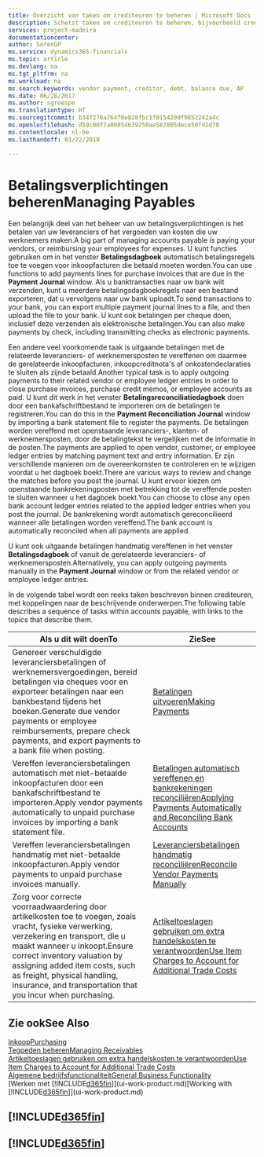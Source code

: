 ```yaml
---
title: Overzicht van taken om crediteuren te beheren | Microsoft Docs
description: Schetst taken om crediteuren te beheren, bijvoorbeeld crediteuren betalen of uitgaande betalingen vereffenen met posten om facturen of creditnota's te sluiten.
services: project-madeira
documentationcenter: 
author: SorenGP
ms.service: dynamics365-financials
ms.topic: article
ms.devlang: na
ms.tgt_pltfrm: na
ms.workload: na
ms.search.keywords: vendor payment, creditor, debt, balance due, AP
ms.date: 06/28/2017
ms.author: sgroespe
ms.translationtype: HT
ms.sourcegitcommit: b34f276a764f0e828fbc1f015429df9852242a4c
ms.openlocfilehash: d59c00f7a00854639250ae587805dece50fd1d78
ms.contentlocale: nl-be
ms.lasthandoff: 03/22/2018

---
```

# <a name="managing-payables"></a><span data-ttu-id="59b78-103">Betalingsverplichtingen beheren</span><span class="sxs-lookup"><span data-stu-id="59b78-103">Managing Payables</span></span>
<span data-ttu-id="59b78-104">Een belangrijk deel van het beheer van uw betalingsverplichtingen is het betalen van uw leveranciers of het vergoeden van kosten die uw werknemers maken.</span><span class="sxs-lookup"><span data-stu-id="59b78-104">A big part of managing accounts payable is paying your vendors, or reimbursing your employees for expenses.</span></span> <span data-ttu-id="59b78-105">U kunt functies gebruiken om in het venster **Betalingsdagboek** automatisch betalingsregels toe te voegen voor inkoopfacturen die betaald moeten worden.</span><span class="sxs-lookup"><span data-stu-id="59b78-105">You can use functions to add payments lines for purchase invoices that are due in the **Payment Journal** window.</span></span> <span data-ttu-id="59b78-106">Als u banktransacties naar uw bank wilt verzenden, kunt u meerdere betalingsdagboekregels naar een bestand exporteren, dat u vervolgens naar uw bank uploadt.</span><span class="sxs-lookup"><span data-stu-id="59b78-106">To send transactions to your bank, you can export multiple payment journal lines to a file, and then upload the file to your bank.</span></span> <span data-ttu-id="59b78-107">U kunt ook betalingen per cheque doen, inclusief deze verzenden als elektronische betalingen.</span><span class="sxs-lookup"><span data-stu-id="59b78-107">You can also make payments by check, including transmitting checks as electronic payments.</span></span>

<span data-ttu-id="59b78-108">Een andere veel voorkomende taak is uitgaande betalingen met de relateerde leveranciers- of werknemersposten te vereffenen om daarmee de gerelateerde inkoopfacturen, inkoopcreditnota's of onkostendeclaraties te sluiten als zijnde betaald.</span><span class="sxs-lookup"><span data-stu-id="59b78-108">Another typical task is to apply outgoing payments to their related vendor or employee ledger entries in order to close purchase invoices, purchase credit memos, or employee accounts as paid.</span></span> <span data-ttu-id="59b78-109">U kunt dit werk in het venster **Betalingsreconciliatiedagboek** doen door een bankafschriftbestand te importeren om de betalingen te registreren.</span><span class="sxs-lookup"><span data-stu-id="59b78-109">You can do this in the **Payment Reconciliation Journal** window by importing a bank statement file to register the payments.</span></span> <span data-ttu-id="59b78-110">De betalingen worden vereffend met openstaande leveranciers-, klanten- of werknemersposten, door de betalingtekst te vergelijken met de informatie in de posten.</span><span class="sxs-lookup"><span data-stu-id="59b78-110">The payments are applied to open vendor, customer, or employee ledger entries by matching payment text and entry information.</span></span> <span data-ttu-id="59b78-111">Er zijn verschillende manieren om de overeenkomsten te controleren en te wijzigen voordat u het dagboek boekt.</span><span class="sxs-lookup"><span data-stu-id="59b78-111">There are various ways to review and change the matches before you post the journal.</span></span> <span data-ttu-id="59b78-112">U kunt ervoor kiezen om openstaande bankrekeningposten met betrekking tot de vereffende posten te sluiten wanneer u het dagboek boekt.</span><span class="sxs-lookup"><span data-stu-id="59b78-112">You can choose to close any open bank account ledger entries related to the applied ledger entries when you post the journal.</span></span> <span data-ttu-id="59b78-113">De bankrekening wordt automatisch gereconcilieerd wanneer alle betalingen worden vereffend.</span><span class="sxs-lookup"><span data-stu-id="59b78-113">The bank account is automatically reconciled when all payments are applied.</span></span>

<span data-ttu-id="59b78-114">U kunt ook uitgaande betalingen handmatig vereffenen in het venster **Betalingsdagboek** of vanuit de gerelateerde leveranciers- of werknemersposten.</span><span class="sxs-lookup"><span data-stu-id="59b78-114">Alternatively, you can apply outgoing payments manually in the **Payment Journal** window or from the related vendor or employee ledger entries.</span></span>

<span data-ttu-id="59b78-115">In de volgende tabel wordt een reeks taken beschreven binnen crediteuren, met koppelingen naar de beschrijvende onderwerpen.</span><span class="sxs-lookup"><span data-stu-id="59b78-115">The following table describes a sequence of tasks within accounts payable, with links to the topics that describe them.</span></span>

| <span data-ttu-id="59b78-116">Als u dit wilt doen</span><span class="sxs-lookup"><span data-stu-id="59b78-116">To</span></span> | <span data-ttu-id="59b78-117">Zie</span><span class="sxs-lookup"><span data-stu-id="59b78-117">See</span></span> |
| --- | --- |
| <span data-ttu-id="59b78-118">Genereer verschuldigde leveranciersbetalingen of werknemersvergoedingen, bereid betalingen via cheques voor en exporteer betalingen naar een bankbestand tijdens het boeken.</span><span class="sxs-lookup"><span data-stu-id="59b78-118">Generate due vendor payments or employee reimbursements, prepare check payments, and export payments to a bank file when posting.</span></span> |[<span data-ttu-id="59b78-119">Betalingen uitvoeren</span><span class="sxs-lookup"><span data-stu-id="59b78-119">Making Payments</span></span>](payables-make-payments.md) |
| <span data-ttu-id="59b78-120">Vereffen leveranciersbetalingen automatisch met niet-betaalde inkoopfacturen door een bankafschriftbestand te importeren.</span><span class="sxs-lookup"><span data-stu-id="59b78-120">Apply vendor payments automatically to unpaid purchase invoices by importing a bank statement file.</span></span> |[<span data-ttu-id="59b78-121">Betalingen automatisch vereffenen en bankrekeningen reconciliëren</span><span class="sxs-lookup"><span data-stu-id="59b78-121">Applying Payments Automatically and Reconciling Bank Accounts</span></span>](receivables-apply-payments-auto-reconcile-bank-accounts.md) |
| <span data-ttu-id="59b78-122">Vereffen leveranciersbetalingen handmatig met niet-betaalde inkoopfacturen.</span><span class="sxs-lookup"><span data-stu-id="59b78-122">Apply vendor payments to unpaid purchase invoices manually.</span></span> |[<span data-ttu-id="59b78-123">Leveranciersbetalingen handmatig reconciliëren</span><span class="sxs-lookup"><span data-stu-id="59b78-123">Reconcile Vendor Payments Manually</span></span>](payables-how-apply-purchase-transactions-manually.md) |
|<span data-ttu-id="59b78-124">Zorg voor correcte voorraadwaardering door artikelkosten toe te voegen, zoals vracht, fysieke verwerking, verzekering en transport, die u maakt wanneer u inkoopt.</span><span class="sxs-lookup"><span data-stu-id="59b78-124">Ensure correct inventory valuation by assigning added item costs, such as freight, physical handling, insurance, and transportation that you incur when purchasing.</span></span>|[<span data-ttu-id="59b78-125">Artikeltoeslagen gebruiken om extra handelskosten te verantwoorden</span><span class="sxs-lookup"><span data-stu-id="59b78-125">Use Item Charges to Account for Additional Trade Costs</span></span>](payables-how-assign-item-charges.md)|

## <a name="see-also"></a><span data-ttu-id="59b78-126">Zie ook</span><span class="sxs-lookup"><span data-stu-id="59b78-126">See Also</span></span>
[<span data-ttu-id="59b78-127">Inkoop</span><span class="sxs-lookup"><span data-stu-id="59b78-127">Purchasing</span></span>](purchasing-manage-purchasing.md)  
[<span data-ttu-id="59b78-128">Tegoeden beheren</span><span class="sxs-lookup"><span data-stu-id="59b78-128">Managing Receivables</span></span>](receivables-manage-receivables.md)  
[<span data-ttu-id="59b78-129">Artikeltoeslagen gebruiken om extra handelskosten te verantwoorden</span><span class="sxs-lookup"><span data-stu-id="59b78-129">Use Item Charges to Account for Additional Trade Costs</span></span>](payables-how-assign-item-charges.md)  
[<span data-ttu-id="59b78-130">Algemene bedrijfsfunctionaliteit</span><span class="sxs-lookup"><span data-stu-id="59b78-130">General Business Functionality</span></span>](ui-across-business-areas.md)  
<span data-ttu-id="59b78-131">[Werken met [!INCLUDE[d365fin](includes/d365fin_md.md)]](ui-work-product.md)</span><span class="sxs-lookup"><span data-stu-id="59b78-131">[Working with [!INCLUDE[d365fin](includes/d365fin_md.md)]](ui-work-product.md)</span></span>

## [!INCLUDE[d365fin](includes/free_trial_md.md)]  
## [!INCLUDE[d365fin](includes/training_link_md.md)]


